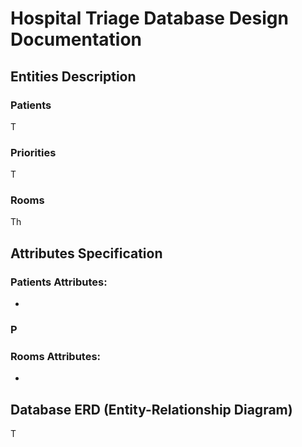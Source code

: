 # Hospital Triage Database Design Documentation

## Entities Description

### Patients
T

### Priorities
T

### Rooms
Th

## Attributes Specification

### Patients Attributes:
- 

### P

### Rooms Attributes:
-

## Database ERD (Entity-Relationship Diagram)
<!-- ![Database Schema](schema.png) -->

T
